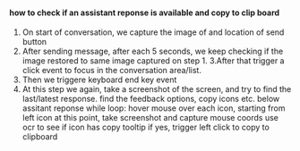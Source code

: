 #### how to check if an assistant reponse is available and copy to clip board
1. On start of conversation, we capture the image of and location of send button
2. After sending message, after each 5 seconds, we keep checking if the image restored to same image captured on step 1.
3.After that trigger a click event to focus in the conversation area/list.
4. Then we triggere keyboard end key event
5. At this step we again, take a screenshot of the screen, and try to find the last/latest
   response.
   find the feedback options, copy icons etc. below assitant reponse
   while loop: hover mouse over each icon, starting from left icon
            at this point, take screenshot and capture mouse coords
            use ocr to see if icon has copy tooltip
            if yes, trigger left click to copy to clipboard
